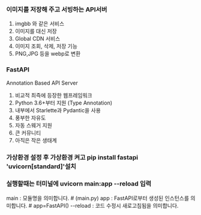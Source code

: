 ### 이미지를 저장해 주고 서빙하는 API서버

1. imgbb 와 같은 서비스
2. 이미지를 대신 저장
3. Global CDN 서비스
4. 이미지 조회, 삭제, 저장 기능
5. PNG,JPG 등을 webp로 변환

### FastAPI
Annotation Based API Server
1. 비교적 최즉에 등장한 웹프레임워크
2. Python 3.6+부터 지원 (Type Annotation)
3. 내부에서 Starlette과 Pydantic을 사용
4. 풍부한 자유도
5. 자동 스웨거 지원
6. 큰 커뮤니티
7. 아직은 작은 생태계


### 가상환경 설정 후 가상환경 켜고 pip install fastapi 'uvicorn[standard]'설치
### 실행할때는 터미널에 uvicorn main:app --reload 입력
main : 모듈명을 의미합니다. # (main.py)
app : FastAPI로부터 생성된 인스턴스를 의미합니다. # app=FastAPI()
--reload : 코드 수정시 새로고침됨을 의미합니다.